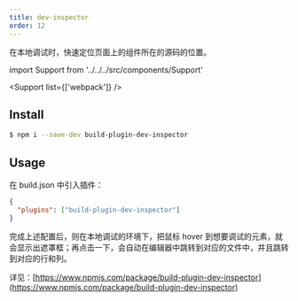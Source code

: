 ```yaml
---
title: dev-inspector
order: 12
---
```


在本地调试时，快速定位页面上的组件所在的源码的位置。

import Support from '../../../src/components/Support'

<Support list={['webpack']} />

## Install

```bash
$ npm i --save-dev build-plugin-dev-inspector
```

## Usage

在 build.json 中引入插件：

```json
{
  "plugins": ["build-plugin-dev-inspector"]
}
```

完成上述配置后，则在本地调试的环境下，把鼠标 hover 到想要调试的元素，就会显示出遮罩框；再点击一下，会自动在编辑器中跳转到对应的文件中，并且跳转到对应的行和列。

详见：[https://www.npmjs.com/package/build-plugin-dev-inspector](https://www.npmjs.com/package/build-plugin-dev-inspector)
